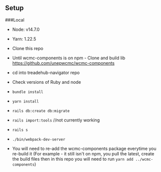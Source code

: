 ## Setup

###Local

- Node: v14.7.0
- Yarn: 1.22.5

- Clone this repo
- Until wcmc-components is on npm - Clone and build lib https://github.com/unepwcmc/wcmc-components
- cd into treadehub-navigator repo
- Check versions of Ruby and node
- `bundle install`
- `yarn install`
- `rails db:create db:migrate`
- `rails import:tools` //not currently working
- `rails s`
- `./bin/webpack-dev-server`
- You will need to re-add the wcmc-components package everytime you re-build it (For example - it still isn't on npm, you pull the latest, create the build files then in this repo you will need to run `yarn add ../wcmc-components`)
